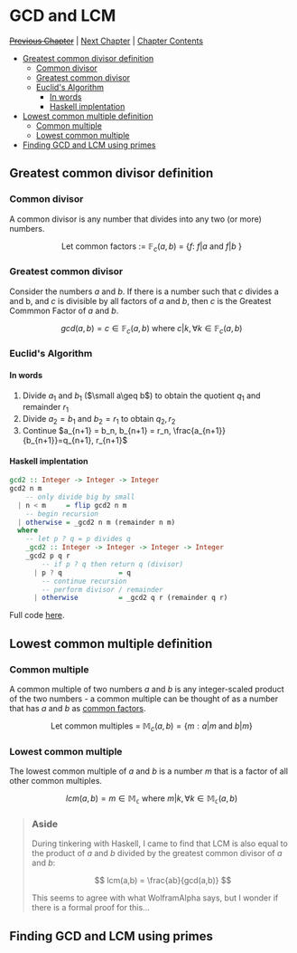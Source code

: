 # GCD and LCM <!-- omit in toc -->

[~~Previous Chapter~~][prev] | [Next Chapter][next] | [Chapter Contents][index]

[prev]: ./03modular
[next]: ./05primes
[index]: ./index

- [Greatest common divisor definition](#greatest-common-divisor-definition)
  - [Common divisor](#common-divisor)
  - [Greatest common divisor](#greatest-common-divisor)
  - [Euclid's Algorithm](#euclids-algorithm)
    - [In words](#in-words)
    - [Haskell implentation](#haskell-implentation)
- [Lowest common multiple definition](#lowest-common-multiple-definition)
  - [Common multiple](#common-multiple)
  - [Lowest common multiple](#lowest-common-multiple)
- [Finding GCD and LCM using primes](#finding-gcd-and-lcm-using-primes)

## Greatest common divisor definition

### Common divisor

A common divisor is any number that divides into any two (or more) numbers.

$$
\text {Let common factors := $\mathbb F_c(a,b) $ = \{ $f$: $f|a$ and $f|b$ \}}
$$

### Greatest common divisor

Consider the numbers $a$ and $b$. If there is a number such that $c$ divides a and b, and $c$ is divisible by all factors of $a$ and $b$, then $c$ is the Greatest Commmon Factor of $a$ and $b$.

$$
gcd(a,b) = c \in \mathbb F_c(a,b) \text{ where \(c|k, \forall k \in \mathbb F_c(a,b) \) }
$$

### Euclid's Algorithm

#### In words

1. Divide $a_1$ and $b_1$ ($\small a\geq b$) to obtain the quotient $q_1$ and remainder $r_1$
2. Divide $a_2 = b_1$ and $b_2 = r_1$ to obtain $q_2, r_2$
3. Continue $a_{n+1} = b_n, b_{n+1} = r_n, \frac{a_{n+1}}{b_{n+1}}=q_{n+1}, r_{n+1}$

#### Haskell implentation

```haskell
gcd2 :: Integer -> Integer -> Integer
gcd2 n m
    -- only divide big by small
  | n < m     = flip gcd2 n m
    -- begin recursion
  | otherwise = _gcd2 n m (remainder n m)
  where
    -- let p ? q = p divides q
    _gcd2 :: Integer -> Integer -> Integer -> Integer
    _gcd2 p q r
        -- if p ? q then return q (divisor)
      | p ? q              = q
        -- continue recursion
        -- perform divisor / remainder
      | otherwise          = _gcd2 q r (remainder q r)
```

Full code [here][haskell].

[haskell]: ./code/hs

## Lowest common multiple definition

### Common multiple

A common multiple of two numbers $a$ and $b$ is any integer-scaled product of the two numbers - a common multiple can be thought of as a number that has $a$ and $b$ as [common factors](#common-divisor).

$$
\text {Let common multiples = $\mathbb M_c(a,b) = \{ m:a|m $ and $b|m \}$  }
$$

### Lowest common multiple

The lowest common multiple of $a$ and $b$ is a number $m$ that is a factor of all other common multiples.

$$
lcm(a,b) = m \in \mathbb{M_c} \text{ where } m|k,\forall k\in\mathbb{M_c}(a,b)
$$

> ### **Aside**
>
> During tinkering with Haskell, I came to find that LCM is also equal to the product of $a$ and $b$ divided by the greatest common divisor of $a$ and $b$:
>
> $$ lcm(a,b) = \frac{ab}{gcd(a,b)} $$
>
> This seems to agree with what WolframAlpha says, but I wonder if there is a formal proof for this...

## Finding GCD and LCM using primes
